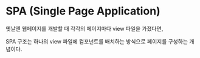 # SPA (Single Page Application)

옛날엔 웹페이지를 개발할 때 각각의 페이지마다 view 파일을 가졌다면,

SPA 구조는 하나의 view 파일에 컴포넌트를 배치하는 방식으로 페이지를 구성하는 개념이다.
